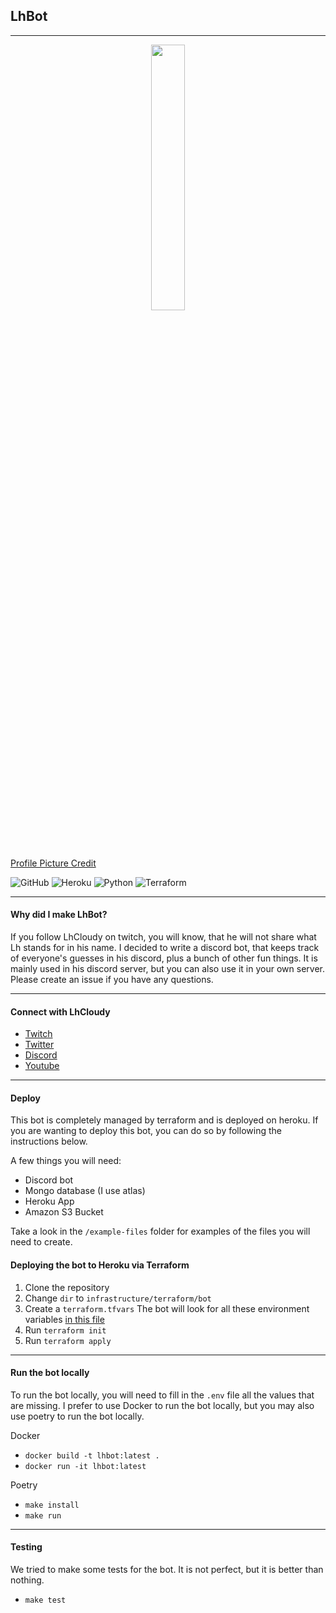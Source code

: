 ## LhBot
___

<p align="center" width="50%">
    <img width="33%" src="https://i.gyazo.com/632f0e60dc0535128971887acad98993.png">
</p>

[Profile Picture Credit](https://twitter.com/PetraYle)

![GitHub](https://img.shields.io/github/license/alexraskin/lhbot)
![Heroku](https://img.shields.io/badge/heroku-%23430098.svg?style=for-the-badge&logo=heroku&logoColor=white)
![Python](https://img.shields.io/badge/python-3670A0?style=for-the-badge&logo=python&logoColor=ffdd54)
![Terraform](https://img.shields.io/badge/terraform-%235835CC.svg?style=for-the-badge&logo=terraform&logoColor=white)

---
#### Why did I make LhBot?
If you follow LhCloudy on twitch, you will know, that he will not share what Lh stands for in his name. I decided to write a discord bot, that keeps track of everyone's guesses in his discord, plus a bunch of other fun things. It is mainly used in his discord server, but you can also use it in your own server. Please create an issue if you have any questions.

---
#### Connect with LhCloudy
- [Twitch](https://www.twitch.tv/lhcloudy27)
- [Twitter](https://twitter.com/LhCloudy)
- [Discord](https://discord.com/invite/jd6CZSj8jb)
- [Youtube](https://www.youtube.com/channel/UC2CV-HWvIrMO4mUnYtNS-7A)

---
#### Deploy
This bot is completely managed by terraform and is deployed on heroku. If you are wanting to deploy this bot, you can do so by following the instructions below.

A few things you will need:
- Discord bot
- Mongo database (I use atlas)
- Heroku App 
- Amazon S3 Bucket

Take a look in the `/example-files` folder for examples of the files you will need to create.

#### Deploying the bot to Heroku via Terraform
1. Clone the repository
2. Change `dir` to `infrastructure/terraform/bot`
3. Create a `terraform.tfvars` The bot will look for all these environment variables [in this file](hhttps://github.com/alexraskin/lhbot/blob/main/infrastructure/terraform/bot/shared-envs.tf)
4. Run `terraform init`
5. Run `terraform apply`

___
#### Run the bot locally
To run the bot locally, you will need to fill in the `.env` file all the values that are missing.
I prefer to use Docker to run the bot locally, but you may also use poetry to run the bot locally.

Docker
- `docker build -t lhbot:latest .`
- `docker run -it lhbot:latest` 

Poetry
- `make install`
- `make run`
___
#### Testing
We tried to make some tests for the bot. It is not perfect, but it is better than nothing.
- `make test`

